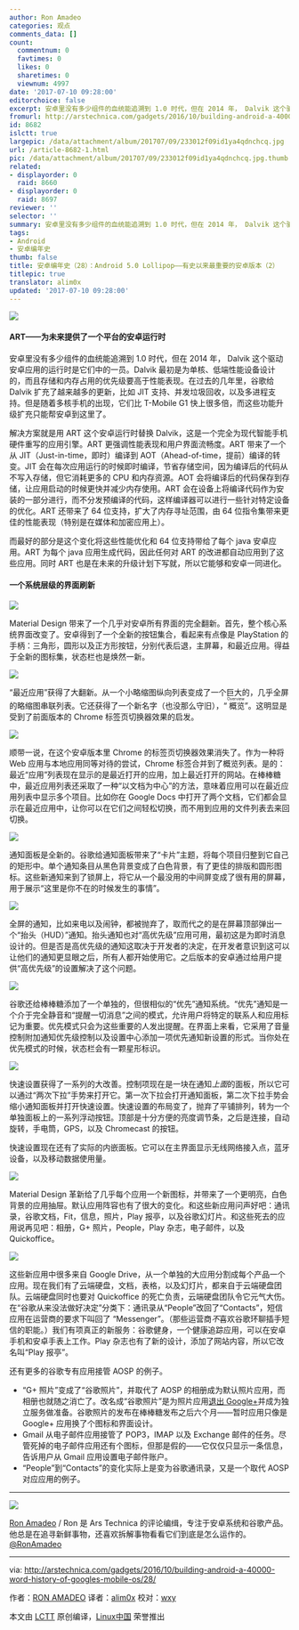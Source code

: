 ```yaml
---
author: Ron Amadeo
categories: 观点
comments_data: []
count:
  commentnum: 0
  favtimes: 0
  likes: 0
  sharetimes: 0
  viewnum: 4997
date: '2017-07-10 09:28:00'
editorchoice: false
excerpt: 安卓里没有多少组件的血统能追溯到 1.0 时代，但在 2014 年， Dalvik 这个驱动安卓应用的运行时是它们中的一员。
fromurl: http://arstechnica.com/gadgets/2016/10/building-android-a-40000-word-history-of-googles-mobile-os/28/
id: 8682
islctt: true
largepic: /data/attachment/album/201707/09/233012f09id1ya4qdnchcq.jpg
url: /article-8682-1.html
pic: /data/attachment/album/201707/09/233012f09id1ya4qdnchcq.jpg.thumb.jpg
related:
- displayorder: 0
  raid: 8660
- displayorder: 0
  raid: 8697
reviewer: ''
selector: ''
summary: 安卓里没有多少组件的血统能追溯到 1.0 时代，但在 2014 年， Dalvik 这个驱动安卓应用的运行时是它们中的一员。
tags:
- Android
- 安卓编年史
thumb: false
title: 安卓编年史（28）：Android 5.0 Lollipop——有史以来最重要的安卓版本（2）
titlepic: true
translator: alim0x
updated: '2017-07-10 09:28:00'
---
```


![](/data/attachment/album/201707/09/233012f09id1ya4qdnchcq.jpg)


#### ART——为未来提供了一个平台的安卓运行时


安卓里没有多少组件的血统能追溯到 1.0 时代，但在 2014 年， Dalvik 这个驱动安卓应用的运行时是它们中的一员。Dalvik 最初是为单核、低端性能设备设计的，而且存储和内存占用的优先级要高于性能表现。在过去的几年里，谷歌给 Dalvik 扩充了越来越多的更新，比如 JIT 支持、并发垃圾回收，以及多进程支持。但是随着多核手机的出现，它们比 T-Mobile G1 快上很多倍，而这些功能升级扩充只能帮安卓到这里了。


解决方案就是用 ART 这个安卓运行时替换 Dalvik，这是一个完全为现代智能手机硬件重写的应用引擎。ART 更强调性能表现和用户界面流畅度。ART 带来了一个从 JIT（Just-in-time，即时）编译到 AOT（Ahead-of-time，提前）编译的转变。JIT 会在每次应用运行的时候即时编译，节省存储空间，因为编译后的代码从不写入存储，但它消耗更多的 CPU 和内存资源。AOT 会将编译后的代码保存到存储，让应用启动的时候更快并减少内存使用。ART 会在设备上将编译代码作为安装的一部分进行，而不分发预编译的代码，这样编译器可以进行一些针对特定设备的优化。ART 还带来了 64 位支持，扩大了内存寻址范围，由 64 位指令集带来更佳的性能表现（特别是在媒体和加密应用上）。


而最好的部分是这个变化将这些性能优化和 64 位支持带给了每个 java 安卓应用。ART 为每个 java 应用生成代码，因此任何对 ART 的改进都自动应用到了这些应用。同时 ART 也是在未来的升级计划下写就，所以它能够和安卓一同进化。


#### 一个系统层级的界面刷新


![](/data/attachment/album/201707/09/233105i20e33s6187dsaau.jpg)


Material Design 带来了一个几乎对安卓所有界面的完全翻新。首先，整个核心系统界面改变了。安卓得到了一个全新的按钮集合，看起来有点像是 PlayStation 的手柄：三角形，圆形以及正方形按钮，分别代表后退，主屏幕，和最近应用。得益于全新的图标集，状态栏也是焕然一新。


![](/data/attachment/album/201707/09/233341dghohghqn27ph9o7.jpg)


“最近应用”获得了大翻新。从一个小略缩图纵向列表变成了一个巨大的，几乎全屏的略缩图串联列表。它还获得了一个新名字（也没那么守旧），“<ruby> 概览 <rp>  （ </rp> <rt>  Overview </rt> <rp>  ） </rp></ruby>”。这明显是受到了前面版本的 Chrome 标签页切换器效果的启发。


![](/data/attachment/album/201707/09/233434shlm34rr5sxwnmrk.jpg)


顺带一说，在这个安卓版本里 Chrome 的标签页切换器效果消失了。作为一种将 Web 应用与本地应用同等对待的尝试，Chrome 标签合并到了概览列表。是的：最近“应用”列表现在显示的是最近打开的应用，加上最近打开的网站。在棒棒糖中，最近应用列表还采取了一种“以文档为中心”的方法，意味着应用可以在最近应用列表中显示多个项目。比如你在 Google Docs 中打开了两个文档，它们都会显示在最近应用中，让你可以在它们之间轻松切换，而不用到应用的文件列表去来回切换。


![](/data/attachment/album/201707/09/233528zrvpjq16yv1bz3y7.jpg)


通知面板是全新的。谷歌给通知面板带来了“卡片”主题，将每个项目归整到它自己的矩形中。单个通知条目从黑色背景变成了白色背景，有了更佳的排版和圆形图标。这些新通知来到了锁屏上，将它从一个最没用的中间屏变成了很有用的屏幕，用于展示“这里是你不在的时候发生的事情”。


![](/data/attachment/album/201707/09/233959iwrnw2d2wbjhbnbz.jpg)


全屏的通知，比如来电以及闹钟，都被抛弃了，取而代之的是在屏幕顶部弹出一个“抬头（HUD）”通知。抬头通知也对“高优先级”应用可用，最初这是为即时消息设计的。但是否是高优先级的通知这取决于开发者的决定，在开发者意识到这可以让他们的通知更显眼之后，所有人都开始使用它。之后版本的安卓通过给用户提供“高优先级”的设置解决了这个问题。


![](/data/attachment/album/201707/09/234220j2lag7xa2vhcw6cw.jpg)


谷歌还给棒棒糖添加了一个单独的，但很相似的“优先”通知系统。“优先”通知是一个介于完全静音和“提醒一切消息”之间的模式，允许用户将特定的联系人和应用标记为重要。优先模式只会为这些重要的人发出提醒。在界面上来看，它采用了音量控制附加通知优先级控制以及设置中心添加一项优先通知新设置的形式。当你处在优先模式的时候，状态栏会有一颗星形标识。


![](/data/attachment/album/201707/09/234114vxq28cfzjq8fcd5g.jpg)


快速设置获得了一系列的大改善。控制项现在是一块在通知*上面*的面板，所以它可以通过“两次下拉”手势来打开它。第一次下拉会打开通知面板，第二次下拉手势会缩小通知面板并打开快速设置。快速设置的布局变了，抛弃了平铺排列，转为一个单独面板上的一系列浮动按钮。顶部是十分方便的亮度调节条，之后是连接，自动旋转，手电筒，GPS，以及 Chromecast 的按钮。


快速设置现在还有了实际的内嵌面板。它可以在主界面显示无线网络接入点，蓝牙设备，以及移动数据使用量。


![](/data/attachment/album/201707/09/234505tb2py1elp29xlalx.jpg)


Material Design 革新给了几乎每个应用一个新图标，并带来了一个更明亮，白色背景的应用抽屉。默认应用阵容也有了很大的变化。和这些新应用问声好吧：通讯录，谷歌文档，Fit，信息，照片，Play 报亭，以及谷歌幻灯片。和这些死去的应用说再见吧：相册，G+ 照片，People，Play 杂志，电子邮件，以及 Quickoffice。


![](/data/attachment/album/201707/09/234715z2zfom3fykskofss.jpg)


这些新应用中很多来自 Google Drive，从一个单独的大应用分割成每个产品一个应用。现在我们有了云端硬盘，文档，表格，以及幻灯片，都来自于云端硬盘团队。云端硬盘同时也要对 Quickoffice 的死亡负责，云端硬盘团队令它元气大伤。在“谷歌从来没法做好决定”分类下：通讯录从“People”改回了“Contacts”，短信应用在运营商的要求下叫回了 “Messenger”。（那些运营商*不*喜欢谷歌环聊插手短信的职能。）我们有项真正的新服务：谷歌健身，一个健康追踪应用，可以在安卓手机和安卓手表上工作。Play 杂志也有了新的设计，添加了网站内容，所以它改名叫“Play 报亭”。


还有更多的谷歌专有应用接管 AOSP 的例子。


* “G+ 照片”变成了“谷歌照片”，并取代了 AOSP 的相册成为默认照片应用，而相册也就随之消亡了。改名成“谷歌照片”是为照片应用[退出 Google+](http://arstechnica.com/gadgets/2015/05/google-photos-leaves-google-launches-as-a-standalone-service/)并成为独立服务做准备。谷歌照片的发布在棒棒糖发布之后六个月——暂时应用只像是 Google+ 应用换了个图标和界面设计。
* Gmail 从电子邮件应用接管了 POP3，IMAP 以及 Exchange 邮件的任务。尽管死掉的电子邮件应用还有个图标，但那是假的——它仅仅只显示一条信息，告诉用户从 Gmail 应用设置电子邮件账户。
* “People”到“Contacts”的变化实际上是变为谷歌通讯录，又是一个取代 AOSP 对应应用的例子。




---


![](/data/attachment/album/201706/24/162535j8ke2nu4ccvw44g9.jpg)


[Ron Amadeo](http://arstechnica.com/author/ronamadeo) / Ron 是 Ars Technica 的评论编缉，专注于安卓系统和谷歌产品。他总是在追寻新鲜事物，还喜欢拆解事物看看它们到底是怎么运作的。[@RonAmadeo](https://twitter.com/RonAmadeo)




---


via: <http://arstechnica.com/gadgets/2016/10/building-android-a-40000-word-history-of-googles-mobile-os/28/>


作者：[RON AMADEO](http://arstechnica.com/author/ronamadeo/) 译者：[alim0x](https://github.com/alim0x) 校对：[wxy](https://github.com/wxy)


本文由 [LCTT](https://github.com/LCTT/TranslateProject) 原创编译，[Linux中国](https://linux.cn/) 荣誉推出
